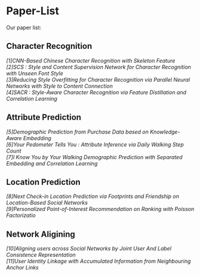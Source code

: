 # Paper-List

Our paper list:

##  Character Recognition
  *[1]CNN-Based Chinese Character Recognition with Skeleton Feature* <br>
  *[2]SCS : Style and Content Supervision Network for Character Recognition with Unseen Font Style* <br>
  *[3]Reducing Style Overfitting for Character Recognition via Parallel Neural Networks with Style to Content Connection* <br>
  *[4]SACR : Style-Aware Character Recognition via Feature Distillation and Correlation Learning* <br>

##  Attribute Prediction
  *[5]Demographic Prediction from Purchase Data based on Knowledge-Aware Embedding* <br>
  *[6]Your Pedometer Tells You : Attribute Inference via Daily Walking Step Count* <br>
  *[7]I Know You by Your Walking Demographic Prediction with Separated Embedding and Correlation Learning* <br>

## Location Prediction
  *[8]Next Check-in Location Prediction via Footprints and Friendship on Location-Based Social Networks* <br>
  *[9]Personalized Point-of-Interest Recommendation on Ranking with Poisson Factorizatio* <br>
  
## Network Aligining
   *[10]Aligning users across Social Networks by Joint User And Label Consistence Representation* <br>
   *[11]User Identity Linkage with Accumulated Information from Neighbouring Anchor Links* <br>
